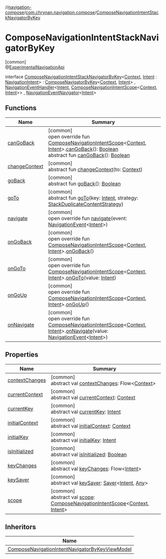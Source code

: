 //[navigation-compose](../../../index.md)/[com.chrynan.navigation.compose](../index.md)/[ComposeNavigationIntentStackNavigatorByKey](index.md)

# ComposeNavigationIntentStackNavigatorByKey

[common]\
@[ExperimentalNavigationApi](../../../../navigation-core/navigation-core/com.chrynan.navigation/-experimental-navigation-api/index.md)

interface [ComposeNavigationIntentStackNavigatorByKey](index.md)&lt;[Context](index.md), [Intent](index.md) : [NavigationIntent](../../../../navigation-core/navigation-core/com.chrynan.navigation/-navigation-intent/index.md)&gt; : [ComposeNavigatorByKey](../-compose-navigator-by-key/index.md)&lt;[Context](index.md), [Intent](index.md)&gt; , [NavigationEventHandler](../../../../navigation-core/navigation-core/com.chrynan.navigation/-navigation-event-handler/index.md)&lt;[Intent](index.md), [ComposeNavigationIntentScope](../-compose-navigation-intent-scope/index.md)&lt;[Context](index.md), [Intent](index.md)&gt;&gt; , [NavigationEventNavigator](../../../../navigation-core/navigation-core/com.chrynan.navigation/-navigation-event-navigator/index.md)&lt;[Intent](index.md)&gt;

## Functions

| Name | Summary |
|---|---|
| [canGoBack](../-compose-navigation-intent-navigator-by-key-view-model/index.md#-2140702436%2FFunctions%2F-1093353005) | [common]<br>open override fun [ComposeNavigationIntentScope](../-compose-navigation-intent-scope/index.md)&lt;[Context](index.md), [Intent](index.md)&gt;.[canGoBack](../-compose-navigation-intent-navigator-by-key-view-model/index.md#-2140702436%2FFunctions%2F-1093353005)(): [Boolean](https://kotlinlang.org/api/latest/jvm/stdlib/kotlin/-boolean/index.html)<br>abstract fun [canGoBack](../-base-compose-navigator-by-content-view-model/index.md#1718773359%2FFunctions%2F-1093353005)(): [Boolean](https://kotlinlang.org/api/latest/jvm/stdlib/kotlin/-boolean/index.html) |
| [changeContext](../-compose-context-navigator/change-context.md) | [common]<br>abstract fun [changeContext](../-compose-context-navigator/change-context.md)(to: [Context](index.md)) |
| [goBack](../-base-compose-navigator-by-content-view-model/index.md#1603024541%2FFunctions%2F-1093353005) | [common]<br>abstract fun [goBack](../-base-compose-navigator-by-content-view-model/index.md#1603024541%2FFunctions%2F-1093353005)(): [Boolean](https://kotlinlang.org/api/latest/jvm/stdlib/kotlin/-boolean/index.html) |
| [goTo](index.md#-401010681%2FFunctions%2F-1093353005) | [common]<br>abstract fun [goTo](index.md#-401010681%2FFunctions%2F-1093353005)(key: [Intent](index.md), strategy: [StackDuplicateContentStrategy](../../../../navigation-core/navigation-core/com.chrynan.navigation/-stack-duplicate-content-strategy/index.md)) |
| [navigate](navigate.md) | [common]<br>open override fun [navigate](navigate.md)(event: [NavigationEvent](../../../../navigation-core/navigation-core/com.chrynan.navigation/-navigation-event/index.md)&lt;[Intent](index.md)&gt;) |
| [onGoBack](on-go-back.md) | [common]<br>open override fun [ComposeNavigationIntentScope](../-compose-navigation-intent-scope/index.md)&lt;[Context](index.md), [Intent](index.md)&gt;.[onGoBack](on-go-back.md)() |
| [onGoTo](on-go-to.md) | [common]<br>open override fun [ComposeNavigationIntentScope](../-compose-navigation-intent-scope/index.md)&lt;[Context](index.md), [Intent](index.md)&gt;.[onGoTo](on-go-to.md)(value: [Intent](index.md)) |
| [onGoUp](on-go-up.md) | [common]<br>open override fun [ComposeNavigationIntentScope](../-compose-navigation-intent-scope/index.md)&lt;[Context](index.md), [Intent](index.md)&gt;.[onGoUp](on-go-up.md)() |
| [onNavigate](../-compose-navigation-intent-navigator-by-key-view-model/index.md#1369063281%2FFunctions%2F-1093353005) | [common]<br>open override fun [ComposeNavigationIntentScope](../-compose-navigation-intent-scope/index.md)&lt;[Context](index.md), [Intent](index.md)&gt;.[onNavigate](../-compose-navigation-intent-navigator-by-key-view-model/index.md#1369063281%2FFunctions%2F-1093353005)(value: [NavigationEvent](../../../../navigation-core/navigation-core/com.chrynan.navigation/-navigation-event/index.md)&lt;[Intent](index.md)&gt;) |

## Properties

| Name | Summary |
|---|---|
| [contextChanges](../-compose-context-navigator/context-changes.md) | [common]<br>abstract val [contextChanges](../-compose-context-navigator/context-changes.md): Flow&lt;[Context](index.md)&gt; |
| [currentContext](../-compose-context-navigator/current-context.md) | [common]<br>abstract val [currentContext](../-compose-context-navigator/current-context.md): [Context](index.md) |
| [currentKey](../-compose-navigator/current-key.md) | [common]<br>abstract val [currentKey](../-compose-navigator/current-key.md): [Intent](index.md) |
| [initialContext](../-compose-context-navigator/initial-context.md) | [common]<br>abstract val [initialContext](../-compose-context-navigator/initial-context.md): [Context](index.md) |
| [initialKey](../-compose-navigator/initial-key.md) | [common]<br>abstract val [initialKey](../-compose-navigator/initial-key.md): [Intent](index.md) |
| [isInitialized](../-compose-navigator/is-initialized.md) | [common]<br>abstract val [isInitialized](../-compose-navigator/is-initialized.md): [Boolean](https://kotlinlang.org/api/latest/jvm/stdlib/kotlin/-boolean/index.html) |
| [keyChanges](../-compose-navigator/key-changes.md) | [common]<br>abstract val [keyChanges](../-compose-navigator/key-changes.md): Flow&lt;[Intent](index.md)&gt; |
| [keySaver](../-compose-navigator/key-saver.md) | [common]<br>abstract val [keySaver](../-compose-navigator/key-saver.md): [Saver](../-saver/index.md)&lt;[Intent](index.md), [Any](https://kotlinlang.org/api/latest/jvm/stdlib/kotlin/-any/index.html)&gt; |
| [scope](scope.md) | [common]<br>abstract val [scope](scope.md): [ComposeNavigationIntentScope](../-compose-navigation-intent-scope/index.md)&lt;[Context](index.md), [Intent](index.md)&gt; |

## Inheritors

| Name |
|---|
| [ComposeNavigationIntentNavigatorByKeyViewModel](../-compose-navigation-intent-navigator-by-key-view-model/index.md) |
